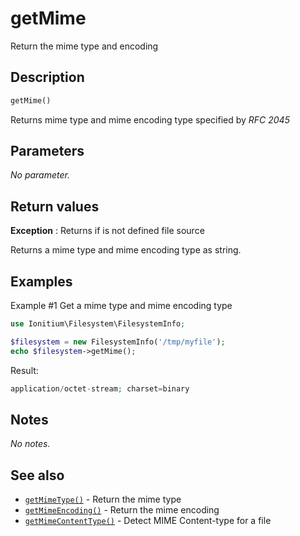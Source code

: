 # getMime

Return the mime type and encoding

## Description

```php
getMime()
```

Returns mime type and mime encoding type specified by _RFC 2045_

## Parameters

_No parameter._

## Return values

__Exception__
: Returns if is not defined file source

Returns a mime type and mime encoding type as string.

## Examples

Example #1 Get a mime type and mime encoding type
```php
use Ionitium\Filesystem\FilesystemInfo;

$filesystem = new FilesystemInfo('/tmp/myfile');
echo $filesystem->getMime();
```

Result:

```php
application/octet-stream; charset=binary
```

## Notes

_No notes._

## See also

* [`getMimeType()`](getmimetype.md) - Return the mime type
* [`getMimeEncoding()`](getmimeencoding.md) - Return the mime encoding
* [`getMimeContentType()`](getmimecontenttype.md) - Detect MIME Content-type for a file